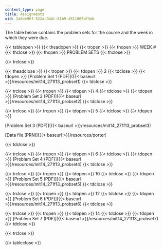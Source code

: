```yaml
---
content_type: page
title: Assignments
uid: 2a8de96f-922a-044c-81b9-d811065bf3eb
---
```


The table below contains the problem sets for the course and the week in which they were due.

{{< tableopen >}}
{{< theadopen >}}
{{< tropen >}}
{{< thopen >}}
WEEK #
{{< thclose >}}
{{< thopen >}}
PROBLEM SETS
{{< thclose >}}

{{< trclose >}}

{{< theadclose >}}
{{< tropen >}}
{{< tdopen >}}
2
{{< tdclose >}}
{{< tdopen >}}
[Problem Set 1 (PDF)]({{< baseurl >}}/resources/mit14_271f13_probset1)
{{< tdclose >}}

{{< trclose >}}
{{< tropen >}}
{{< tdopen >}}
4
{{< tdclose >}}
{{< tdopen >}}
[Problem Set 2 (PDF)]({{< baseurl >}}/resources/mit14_271f13_probset2)
{{< tdclose >}}

{{< trclose >}}
{{< tropen >}}
{{< tdopen >}}
5
{{< tdclose >}}
{{< tdopen >}}


[Problem Set 3 (PDF)]({{< baseurl >}}/resources/mit14_271f13_probset3)

[Data file (PRN)]({{< baseurl >}}/resources/porter)


{{< tdclose >}}

{{< trclose >}}
{{< tropen >}}
{{< tdopen >}}
6
{{< tdclose >}}
{{< tdopen >}}
[Problem Set 4 (PDF)]({{< baseurl >}}/resources/mit14_271f13_probset4)
{{< tdclose >}}

{{< trclose >}}
{{< tropen >}}
{{< tdopen >}}
10
{{< tdclose >}}
{{< tdopen >}}
[Problem Set 5 (PDF)]({{< baseurl >}}/resources/mit14_271f13_probset5)
{{< tdclose >}}

{{< trclose >}}
{{< tropen >}}
{{< tdopen >}}
12
{{< tdclose >}}
{{< tdopen >}}
[Problem Set 6 (PDF)]({{< baseurl >}}/resources/mit14_271f13_probset6)
{{< tdclose >}}

{{< trclose >}}
{{< tropen >}}
{{< tdopen >}}
14
{{< tdclose >}}
{{< tdopen >}}
[Problem Set 7 (PDF)]({{< baseurl >}}/resources/mit14_271f13_probset7)
{{< tdclose >}}

{{< trclose >}}

{{< tableclose >}}